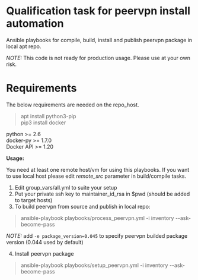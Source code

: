 # Qualification task for peervpn install automation
Ansible playbooks for compile, build, install and publish peervpn package in local apt repo.

_NOTE:_ This code is not ready for production usage. Please use at your own risk.

# Requirements
The below requirements are needed on the repo_host.

>apt install python3-pip\
>pip3 install docker

python >= 2.6\
docker-py >= 1.7.0\
Docker API >= 1.20

**Usage:**

You need at least one remote host/vm for using this playbooks. If you want to use local host
please edit _remote_src_ parameter in build/compile tasks. 

1) Edit group_vars/all.yml to suite your setup
2) Put your private ssh key to maintainer_id_rsa in $pwd (should be added to target hosts)
3) To build peervpn from source and publish in local repo:

> ansible-playbook playbooks/process_peervpn.yml -i inventory --ask-become-pass

_NOTE:_ add `-e package_version=0.045` to specify peervpn builded package version (0.044 used by default)

4) Install peervpn package
> ansible-playbook playbooks/setup_peervpn.yml -i inventory --ask-become-pass
